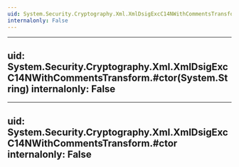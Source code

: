 ```yaml
---
uid: System.Security.Cryptography.Xml.XmlDsigExcC14NWithCommentsTransform
internalonly: False
---
```


---
uid: System.Security.Cryptography.Xml.XmlDsigExcC14NWithCommentsTransform.#ctor(System.String)
internalonly: False
---

---
uid: System.Security.Cryptography.Xml.XmlDsigExcC14NWithCommentsTransform.#ctor
internalonly: False
---
